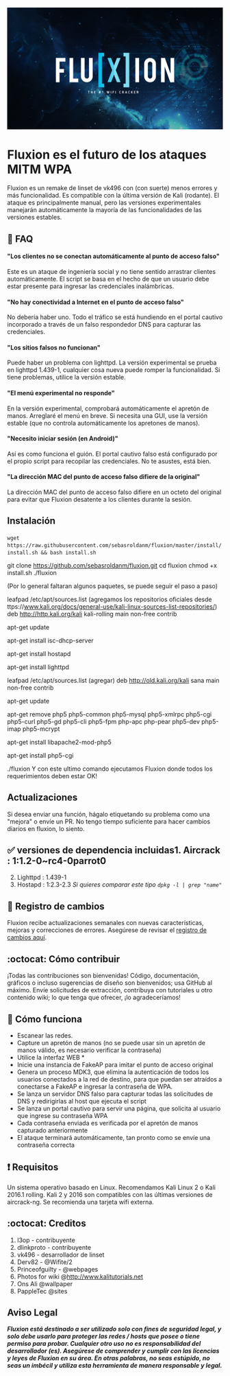 <p align="center"><img src="https://github.com/sebasroldanm/fluxion/blob/master/logos/logo1.jpg?raw=true" /></p>

# Fluxion es el futuro de los ataques MITM WPA
Fluxion es un remake de linset de vk496 con (con suerte) menos errores y más funcionalidad. Es compatible con la última versión de Kali (rodante). El ataque es principalmente manual, pero las versiones experimentales manejarán automáticamente la mayoría de las funcionalidades de las versiones estables.

## :trident: FAQ

#### "Los clientes no se conectan automáticamente al punto de acceso falso"
Este es un ataque de ingeniería social y no tiene sentido arrastrar clientes automáticamente. El script se basa en el hecho de que un usuario debe estar presente para ingresar las credenciales inalámbricas.

#### "No hay conectividad a Internet en el punto de acceso falso"
No debería haber uno. Todo el tráfico se está hundiendo en el portal cautivo incorporado a través de un falso respondedor DNS para capturar las credenciales.

#### "Los sitios falsos no funcionan"
Puede haber un problema con lighttpd. La versión experimental se prueba en lighttpd 1.439-1, cualquier cosa nueva puede romper la funcionalidad. Si tiene problemas, utilice la versión estable.

#### "El menú experimental no responde"
En la versión experimental, comprobará automáticamente el apretón de manos. Arreglaré el menú en breve. Si necesita una GUI, use la versión estable (que no controla automáticamente los apretones de manos).

#### "Necesito iniciar sesión (en Android)"
Así es como funciona el guión. El portal cautivo falso está configurado por el propio script para recopilar las credenciales. No te asustes, está bien.

#### "La dirección MAC del punto de acceso falso difiere de la original"
La dirección MAC del punto de acceso falso difiere en un octeto del original para evitar que Fluxion desatente a los clientes durante la sesión.
## Instalación
``` wget https://raw.githubusercontent.com/sebasroldanm/fluxion/master/install/install.sh && bash install.sh ```

git clone https://github.com/sebasroldanm/fluxion.git
cd fluxion
chmod +x install.sh
./fluxion

(Por lo general faltaran algunos paquetes, se puede seguir el paso a paso)

leafpad /etc/apt/sources.list
(agregamos los repositorios oficiales desde ttps://www.kali.org/docs/general-use/kali-linux-sources-list-repositories/)
deb http://http.kali.org/kali kali-rolling main non-free contrib

apt-get update

apt-get install isc-dhcp-server

apt-get install hostapd

apt-get install lighttpd

leafpad /etc/apt/sources.list
(agregar)
deb http://old.kali.org/kali sana main non-free contrib

apt-get update

apt-get remove php5 php5-common php5-mysql php5-xmlrpc php5-cgi php5-curl php5-gd php5-cli php5-fpm php-apc php-pear php5-dev php5-imap php5-mcrypt

apt-get install libapache2-mod-php5

apt-get install php5-cgi

./fluxion
Y con este ultimo comando ejecutamos Fluxion donde todos los requerimientos deben estar OK!

## Actualizaciones
Si desea enviar una función, hágalo etiquetando su problema como una "mejora" o envíe un PR. No tengo tiempo suficiente para hacer cambios diarios en fluxion, lo siento.

## :white_check_mark: versiones de dependencia incluidas1. Aircrack : 1:1.2-0~rc4-0parrot0
2. Lighttpd : 1.439-1
3. Hostapd  : 1:2.3-2.3 _Si quieres comparar este tipo `dpkg -l | grep "name"`_

## :scroll: Registro de cambios
Fluxion recibe actualizaciones semanales con nuevas características, mejoras y correcciones de errores.
Asegúrese de revisar el [registro de cambios aquí](https://github.com/sebasroldanm/fluxion/commits/master).

## :octocat: Cómo contribuir
¡Todas las contribuciones son bienvenidas! Código, documentación, gráficos o incluso sugerencias de diseño son bienvenidos; usa GitHub al máximo. Envíe solicitudes de extracción, contribuya con tutoriales u otro contenido wiki; lo que tenga que ofrecer, ¡lo agradeceríamos!

## :book: Cómo funciona
* Escanear las redes.
* Capture un apretón de manos (no se puede usar sin un apretón de manos válido, es necesario verificar la contraseña)
* Utilice la interfaz WEB *
* Inicie una instancia de FakeAP para imitar el punto de acceso original
* Genera un proceso MDK3, que elimina la autenticación de todos los usuarios conectados a la red de destino, para que puedan ser atraídos a conectarse a FakeAP e ingresar la contraseña de WPA.
* Se lanza un servidor DNS falso para capturar todas las solicitudes de DNS y redirigirlas al host que ejecuta el script
* Se lanza un portal cautivo para servir una página, que solicita al usuario que ingrese su contraseña WPA
* Cada contraseña enviada es verificada por el apretón de manos capturado anteriormente
* El ataque terminará automáticamente, tan pronto como se envíe una contraseña correcta

## :heavy_exclamation_mark: Requisitos
Un sistema operativo basado en Linux. Recomendamos Kali Linux 2 o Kali 2016.1 rolling. Kali 2 y 2016 son compatibles con las últimas versiones de aircrack-ng. Se recomienda una tarjeta wifi externa.

## :octocat: Creditos
1. l3op - contribuyente
2. dlinkproto - contribuyente
3. vk496 - desarrollador de linset
4. Derv82 - @Wifite/2
5. Princeofguilty - @webpages
6. Photos for wiki @http://www.kalitutorials.net
7. Ons Ali @wallpaper
8. PappleTec @sites

## Aviso Legal

***Fluxion está destinado a ser utilizado solo con fines de seguridad legal, y solo debe usarlo para proteger las redes / hosts que posee o tiene permiso para probar. Cualquier otro uso no es responsabilidad del desarrollador (es). Asegúrese de comprender y cumplir con las licencias y leyes de Fluxion en su área. En otras palabras, no seas estúpido, no seas un imbécil y utiliza esta herramienta de manera responsable y legal.***

